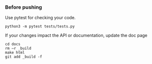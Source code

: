 ### Before pushing

Use pytest for checking your code.

```commandline
python3 -m pytest tests/tests.py
```

If your changes impact the API or documentation, update the doc page

```commandline
cd docs
rm –r _build
make html
git add _build -f
```

